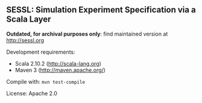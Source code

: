 ## SESSL: Simulation Experiment Specification via a Scala Layer

**Outdated, for archival purposes only**: find maintained version at http://sessl.org

Development requirements: 
- Scala 2.10.2 (http://scala-lang.org)
- Maven 3 (http://maven.apache.org/)

Compile with: `mvn test-compile`

License: Apache 2.0